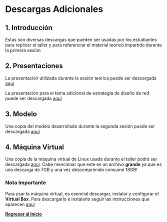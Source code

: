 # Descargas Adicionales
## 1. Introducción
Estas son diversas descargas que pueden ser usadas por los estudiantes para replicar el taller y para referenciar el material teórico impartido durante la primera sesión

## 2. Presentaciones
La presentación utilizada durante la sesión teórica puede ser descargada [aquí](https://ibm.box.com/s/tmfzq0hvfp2bx16uz3mn2by4ew2kfd2n)

La presentación para el tema adicional de estrategia de diseño de red puede ser descargada [aquí](https://ibm.box.com/s/szdf1qyopfi18yt2vmyptyo7r51tnzmp)

## 3. Modelo
Una copia del modelo desarrollado durante la segunda sesión puede ser descargada [aquí](./modelo/modelo.bna)

## 4. Máquina Virtual
Una copia de la máquina virtual de Linux usada durante el taller podrá ser descargada [aqui](https://ibm.box.com/s/kftf2s2gwlqa5uejcqmlfos0kaulult8). Cabe mencionar que este es un archivo __grande__ ya que es una descarga de 7GB y una vez descomprimido consume 18GB!

### Nota Importante
Para usar la máquina virtual, es esencial descargar, instalar y configurar el __Virtual Box__. Para descargarlo e instalarlo seguir las instrucciones que aparecen [aquí](https://www.virtualbox.org/wiki/Downloads)

[__Regresar al Inicio__](README.md)